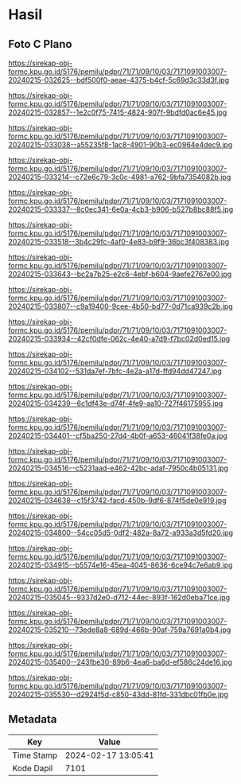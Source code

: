 # Hasil

## Foto C Plano

https://sirekap-obj-formc.kpu.go.id/5176/pemilu/pdpr/71/71/09/10/03/7171091003007-20240215-032625--bdf500f0-aeae-4375-b4cf-5c69d3c33d3f.jpg

https://sirekap-obj-formc.kpu.go.id/5176/pemilu/pdpr/71/71/09/10/03/7171091003007-20240215-032857--1e2c0f75-7415-4824-907f-9bdfd0ac6e45.jpg

https://sirekap-obj-formc.kpu.go.id/5176/pemilu/pdpr/71/71/09/10/03/7171091003007-20240215-033038--a55235f8-1ac8-4901-90b3-ec0964e4dec9.jpg

https://sirekap-obj-formc.kpu.go.id/5176/pemilu/pdpr/71/71/09/10/03/7171091003007-20240215-033214--c72e6c79-3c0c-4981-a762-9bfa7354082b.jpg

https://sirekap-obj-formc.kpu.go.id/5176/pemilu/pdpr/71/71/09/10/03/7171091003007-20240215-033337--8c0ec341-6e0a-4cb3-b906-b527b8bc88f5.jpg

https://sirekap-obj-formc.kpu.go.id/5176/pemilu/pdpr/71/71/09/10/03/7171091003007-20240215-033518--3b4c29fc-4af0-4e83-b9f9-36bc3f408383.jpg

https://sirekap-obj-formc.kpu.go.id/5176/pemilu/pdpr/71/71/09/10/03/7171091003007-20240215-033643--bc2a7b25-e2c6-4ebf-b604-9aefe2767e00.jpg

https://sirekap-obj-formc.kpu.go.id/5176/pemilu/pdpr/71/71/09/10/03/7171091003007-20240215-033807--c9a19400-9cee-4b50-bd77-0d71ca939c2b.jpg

https://sirekap-obj-formc.kpu.go.id/5176/pemilu/pdpr/71/71/09/10/03/7171091003007-20240215-033934--42cf0dfe-062c-4e40-a7d9-f7bc02d0ed15.jpg

https://sirekap-obj-formc.kpu.go.id/5176/pemilu/pdpr/71/71/09/10/03/7171091003007-20240215-034102--531da7ef-7bfc-4e2a-a17d-ffd94dd47247.jpg

https://sirekap-obj-formc.kpu.go.id/5176/pemilu/pdpr/71/71/09/10/03/7171091003007-20240215-034239--6c1df43e-d74f-4fe9-aa10-727f46175955.jpg

https://sirekap-obj-formc.kpu.go.id/5176/pemilu/pdpr/71/71/09/10/03/7171091003007-20240215-034401--cf5ba250-27d4-4b0f-a653-46041f38fe0a.jpg

https://sirekap-obj-formc.kpu.go.id/5176/pemilu/pdpr/71/71/09/10/03/7171091003007-20240215-034516--c5231aad-e462-42bc-adaf-7950c4b05131.jpg

https://sirekap-obj-formc.kpu.go.id/5176/pemilu/pdpr/71/71/09/10/03/7171091003007-20240215-034638--c15f3742-facd-450b-9df6-874f5de0e919.jpg

https://sirekap-obj-formc.kpu.go.id/5176/pemilu/pdpr/71/71/09/10/03/7171091003007-20240215-034800--54cc05d5-0df2-482a-8a72-a933a3d5fd20.jpg

https://sirekap-obj-formc.kpu.go.id/5176/pemilu/pdpr/71/71/09/10/03/7171091003007-20240215-034915--b5574e16-45ea-4045-8636-6ce94c7e6ab9.jpg

https://sirekap-obj-formc.kpu.go.id/5176/pemilu/pdpr/71/71/09/10/03/7171091003007-20240215-035045--9337d2e0-d712-44ec-893f-162d0eba71ce.jpg

https://sirekap-obj-formc.kpu.go.id/5176/pemilu/pdpr/71/71/09/10/03/7171091003007-20240215-035210--73ede8a8-689d-466b-90af-759a7691a0b4.jpg

https://sirekap-obj-formc.kpu.go.id/5176/pemilu/pdpr/71/71/09/10/03/7171091003007-20240215-035400--243fbe30-89b6-4ea6-ba6d-ef586c24de16.jpg

https://sirekap-obj-formc.kpu.go.id/5176/pemilu/pdpr/71/71/09/10/03/7171091003007-20240215-035530--d2924f5d-c850-43dd-81fd-331dbc01fb0e.jpg


## Metadata

| Key        | Value               |
| ---------- | ------------------- |
| Time Stamp | 2024-02-17 13:05:41 |
| Kode Dapil | 7101                |



